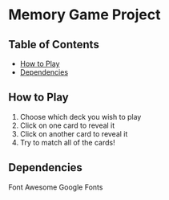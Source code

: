 # Memory Game Project

## Table of Contents

* [How to Play](#how-to-play)
* [Dependencies](#dependencies)

## How to Play

1. Choose which deck you wish to play
2. Click on one card to reveal it
3. Click on another card to reveal it
4. Try to match all of the cards!

## Dependencies

Font Awesome
Google Fonts
